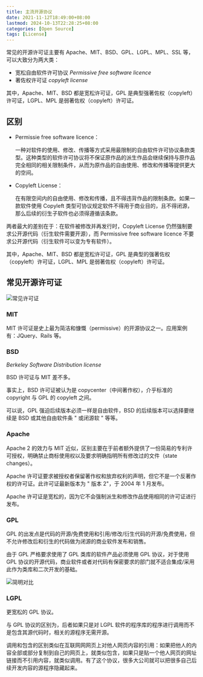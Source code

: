 ```yaml
---
title: 主流开源协议
date: 2021-11-12T18:49:00+08:00
lastmod: 2024-10-13T22:28:25+08:00
categories: [Open Source]
tags: [License]
---
```


常见的开源许可证主要有 Apache、MIT、BSD、GPL、LGPL、MPL、SSL 等，可以大致分为两大类：

- 宽松自由软件许可协议 *Permissive free software licence*
- 著佐权许可证 *copyleft license*

其中，Apache、MIT、BSD 都是宽松许可证，GPL 是典型强著佐权（copyleft）许可证，LGPL、MPL 是弱著佐权（copyleft）许可证。

<!-- more -->

## 区别

- Permissie free software licence：

	一种对软件的使用、修改、传播等方式采用最限制的自由软件许可协议条款类型。这种类型的软件许可协议将不保证原作品的派生作品会继续保持与原作品完全相同的相关限制条件，从而为原作品的自由使用、修改和传播等提供更大的空间。

- Copyleft License：

	在有限空间内的自由使用、修改和传播，且不得违背作品的限制条款。如果一款软件使用 Copyleft 类型可协议规定软件不得用于商业目的，且不得闭源，那么后续的衍生子软件也必须得遵循该条款。

两者最大的差别在于：在软件被修改并再发行时，Copyleft License 仍然强制要求公开源代码（衍生软件需要开源），而 Permissive free software licence 不要求公开源代码（衍生软件可以变为专有软件）。

其中，Apache、MIT、BSD 都是宽松许可证，GPL 是典型的强著佐权（copyleft）许可证，LGPL、MPL 是弱著佐权（copyleft）许可证。

## 常见开源许可证

![常见许可证](https://picgo-1303870432.cos.ap-shanghai.myqcloud.com/img/free_software_licenses.png)

### MIT

MIT 许可证是史上最为简洁和慷慨（permissive）的开源协议之一。应用案例有：JQuery、Rails 等。

### BSD

*Berkeley Software Distribution license*

BSD 许可证与 MIT 差不多。

事实上，BSD 许可证被认为是 copycenter（中间著作权），介乎标准的 copyright 与 GPL 的 copyleft 之间。

可以说，GPL 强迫后续版本必须一样是自由软件，BSD 的后续版本可以选择要继续是 BSD 或其他自由软件条 " 或闭源软 " 等等。

### Apache

Apache 2 的效力与 MIT 近似，区别主要在于前者额外提供了一份简易的专利许可授权，明确禁止商标使用权以及要求明确指明所有修改过的文件（state changes）。

Apache 许可证要求被授权者保留著作权和放弃权利的声明，但它不是一个反著作权的许可证。此许可证最新版本为 " 版本 2"，于 2004 年 1 月发布。

Apache 许可证是宽松的，因为它不会强制派生和修改作品使用相同的许可证进行发布。

### GPL

GPL 的出发点是代码的开源/免费使用和引用/修改/衍生代码的开源/免费使用，但不允许修改后和衍生的代码做为闭源的商业软件发布和销售。

由于 GPL 严格要求使用了 GPL 类库的软件产品必须使用 GPL 协议，对于使用 GPL 协议的开源代码，商业软件或者对代码有保密要求的部门就不适合集成/采用此作为类库和二次开发的基础。

![简明对比](https://picgo-1303870432.cos.ap-shanghai.myqcloud.com/img/7149baf878e23293b9bd57df076b6e41_r.jpg)

### LGPL

更宽松的 GPL 协议。

与 GPL 协议的区别为，后者如果只是对 LGPL 软件的程序库的程序进行调用而不是包含其源代码时，相关的源程序无需开源。

调用和包含的区别类似在互联网网网页上对他人网页内容的引用：如果把他人的内容全部或部分复制到自己的网页上，就类似包含，如果只是贴一个他人网页的网址链接而不引用内容，就类似调用。有了这个协议，很多大公司就可以把很多自己后续开发内容的源程序隐藏起来。
